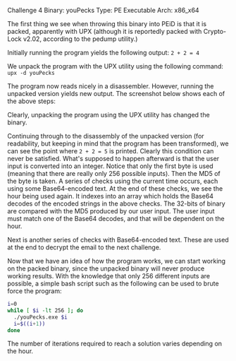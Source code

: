 Challenge 4
Binary: youPecks
Type: PE Executable
Arch: x86_x64

The first thing we see when throwing this binary into PEiD is that it is packed, apparently with UPX (although it is reportedly packed with Crypto-Lock v2.02, according to the pedump utility.)

Initially running the program yields the following output:
`2 + 2 = 4`

We unpack the program with the UPX utility using the following command:
`upx -d youPecks`

The program now reads nicely in a disassembler.  However, running the unpacked version yields new output.  The screenshot below shows each of the above steps:
<terminal image>

Clearly, unpacking the program using the UPX utility has changed the binary.

Continuing through to the disassembly of the unpacked version (for readability, but keeping in mind that the program has been transformed), we can see the point where `2 + 2 = 5` is printed.  Clearly this condition can never be satisfied.  What's supposed to happen afterward is that the user input is converted into an integer.  Notice that only the first byte is used (meaning that there are really only 256 possible inputs).  Then the MD5 of the byte is taken.  A series of checks using the current time occurs, each using some Base64-encoded text.  At the end of these checks, we see the hour being used again.  It indexes into an array which holds the Base64 decodes of the encoded strings in the above checks.  The 32-bits of binary are compared with the MD5 produced by our user input.  The user input must match one of the Base64 decodes, and that will be dependent on the hour.

Next is another series of checks with Base64-encoded text.  These are used at the end to decrypt the email to the next challenge.

Now that we have an idea of how the program works, we can start working on the packed binary, since the unpacked binary will never produce working results.  With the knowledge that only 256 different inputs are possible, a simple bash script such as the following can be used to brute force the program:
```bash
i=0
while [ $i -lt 256 ]; do
  ./youPecks.exe $i
  i=$((i+1))
done
```

The number of iterations required to reach a solution varies depending on the hour.

<solved image>
